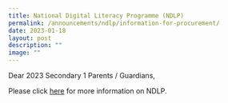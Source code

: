 ```yaml
---
title: National Digital Literacy Programme (NDLP)
permalink: /announcements/ndlp/information-for-procurement/
date: 2023-01-18
layout: post
description: ""
image: ""
---
```


Dear 2023 Secondary 1 Parents / Guardians,

Please click [here](https://www.kranjisec.moe.edu.sg/future-ready-learning/Overview/NDLP/) for more information on NDLP.